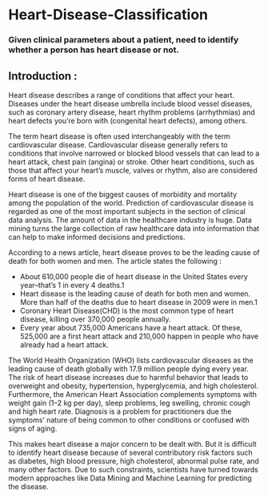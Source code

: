 # Heart-Disease-Classification
### Given clinical parameters about a patient, need to identify whether a person has heart disease or not.

## Introduction :
Heart disease describes a range of conditions that affect your heart. Diseases under the heart disease umbrella include blood vessel diseases, such as coronary artery disease, heart rhythm problems (arrhythmias) and heart defects you’re born with (congenital heart defects), among others.

The term heart disease is often used interchangeably with the term cardiovascular disease. Cardiovascular disease generally refers to conditions that involve narrowed or blocked blood vessels that can lead to a heart attack, chest pain (angina) or stroke. Other heart conditions, such as those that affect your heart’s muscle, valves or rhythm, also are considered forms of heart disease.

Heart disease is one of the biggest causes of morbidity and mortality among the population of the world. Prediction of cardiovascular disease is regarded as one of the most important subjects in the section of clinical data analysis. The amount of data in the healthcare industry is huge. Data mining turns the large collection of raw healthcare data into information that can help to make informed decisions and predictions.

According to a news article, heart disease proves to be the leading cause of death for both women and men. The article states the following :

   * About 610,000 people die of heart disease in the United States every year–that’s 1 in every 4 deaths.1
   * Heart disease is the leading cause of death for both men and women. More than half of the deaths due to heart disease in 2009 were in men.1
   * Coronary Heart Disease(CHD) is the most common type of heart disease, killing over 370,000 people annually.
   * Every year about 735,000 Americans have a heart attack. Of these, 525,000 are a first heart attack and 210,000 happen in people who have already had a heart attack.

The World Health Organization (WHO) lists cardiovascular diseases as the leading cause of death globally with 17.9 million people dying every year. The risk of heart disease increases due to harmful behavior that leads to overweight and obesity, hypertension, hyperglycemia, and high cholesterol. Furthermore, the American Heart Association complements symptoms with weight gain (1–2 kg per day), sleep problems, leg swelling, chronic cough and high heart rate. Diagnosis is a problem for practitioners due the symptoms’ nature of being common to other conditions or confused with signs of aging.

This makes heart disease a major concern to be dealt with. But it is difficult to identify heart disease because of several contributory risk factors such as diabetes, high blood pressure, high cholesterol, abnormal pulse rate, and many other factors. Due to such constraints, scientists have turned towards modern approaches like Data Mining and Machine Learning for predicting the disease.
